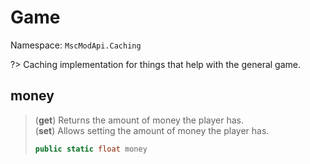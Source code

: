 # Game

Namespace: ``MscModApi.Caching``

?> Caching implementation for things that help with the general game.

## money
> (**get**) Returns the amount of money the player has.  
> (**set**) Allows setting the amount of money the player has.
> ```csharp
> public static float money
> ```